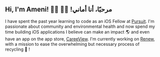 ## Hi, I'm Ameni! 🧕🏽 👋🏽 !مرحبًا، أنا أماني 

I have spent the past year learning to code as an iOS Fellow at [Pursuit](https://www.pursuit.org/). I'm passionate about community and environmental health and now spend my time building iOS applications I believe can make an impact 🌎 and even have an app on the app store, [CareeView](https://apps.apple.com/us/app/id1517829055). I'm currently working on [Renew](https://github.com/AmeniAlsaydi/Renew), with a mission to ease the overwhelming but necessary process of recycling 👀 ! 

